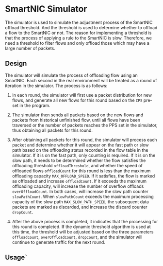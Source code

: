 # SmartNIC Simulator

The simulator is used to simulate the adjustment process of the SmartNIC offload threshold.
And the threshold is used to determine whether to offload a flow to the SmartNIC or not.
The reason for implementing a threshold is that the process of applying a rule to the SmartNIC is slow.
Therefore, we need a threshold to filter flows and only offload those which may have a large number of packets.

## Design

The simulator will simulate the process of offloading flow using an SmartNIC. Each second in the real
environment will be treated as a round of iteration in the simulator. The process is as follows:

1. In each round, the simulator will first use a packet distribution for new
flows, and generate all new flows for this round based on the `CPS` pre-set in the program.

2. The simulator then sends all packets based on the new flows and packets from historical unfinished flow,
until all flows have been traversed or the number of packets reaches the PPS set in the simulator, thus obtaining
all packets for this round.

3. After obtaining all packets for this round, the simulator will process each packet and determine whether it will
appear on the fast path or slow path based on the offloading status recorded in the flow table in the simulator. If it is
on the fast path, only counting is required. If it is on the slow path, it needs to be determined whether the flow
satisfies the offloading threshold `offloadThreshold`, and whether the speed of offloaded flows `offloadCount` for this
round is less than the maximum offloading capacity `MAX_OFFLOAD_SPEED`. If it satisfies, the flow is marked as offloaded
and increase `offloadCount`. If it exceeds the maximum offloading capacity, will increase the number of overflow offloads
`overOffloadCount`. In both cases, will increase the slow path counter `slowPathCount`. When
`slowPathCount` exceeds the maximum processing capacity of the slow path `MAX_SLOW_PATH_SPEED`, the subsequent data packets
are marked as discarded, and increase the discard counter `dropCount`.

4. After the above process is completed, it indicates that the processing for this round is completed. If the dynamic
threshold algorithm is used at this time, the threshold will be adjusted based on the three parameters `offloadCount`,
`overOffloadCount`, `dropCount`, and the simulator will continue to generate traffic for the next round.


## Usage`

